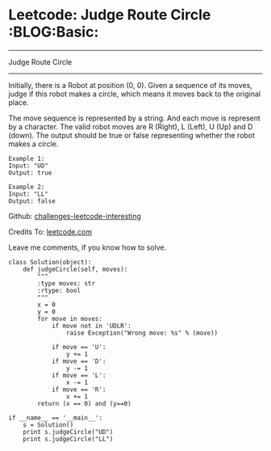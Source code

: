 # Leetcode: Judge Route Circle     :BLOG:Basic:


---

Judge Route Circle  

---

Initially, there is a Robot at position (0, 0). Given a sequence of its moves, judge if this robot makes a circle, which means it moves back to the original place.  

The move sequence is represented by a string. And each move is represent by a character. The valid robot moves are R (Right), L (Left), U (Up) and D (down). The output should be true or false representing whether the robot makes a circle.  

    Example 1:
    Input: "UD"
    Output: true

    Example 2:
    Input: "LL"
    Output: false

Github: [challenges-leetcode-interesting](https://github.com/DennyZhang/challenges-leetcode-interesting/tree/master/judge-route-circle)  

Credits To: [leetcode.com](https://leetcode.com/problems/judge-route-circle/description/)  

Leave me comments, if you know how to solve.  

    class Solution(object):
        def judgeCircle(self, moves):
            """
            :type moves: str
            :rtype: bool
            """
            x = 0
            y = 0
            for move in moves:
                if move not in 'UDLR':
                    raise Exception("Wrong move: %s" % (move))
    
                if move == 'U':
                    y += 1
                if move == 'D':
                    y -= 1
                if move == 'L':
                    x -= 1
                if move == 'R':
                    x += 1
            return (x == 0) and (y==0)
    
    if __name__ == '__main__':
        s = Solution()
        print s.judgeCircle("UD")
        print s.judgeCircle("LL")